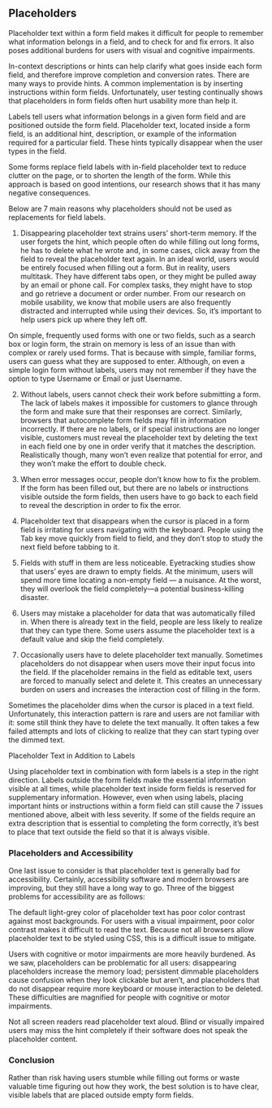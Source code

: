 ## Placeholders

Placeholder text within a form field makes it difficult for people to remember what information belongs in a field, and to check for and fix errors. It also poses additional burdens for users with visual and cognitive impairments.

In-context descriptions or hints can help clarify what goes inside each form field, and therefore improve completion and conversion rates. There are many ways to provide hints. A common implementation is by inserting instructions within form fields. Unfortunately, user testing continually shows that placeholders in form fields often hurt usability more than help it.

Labels tell users what information belongs in a given form field and are positioned outside the form field. Placeholder text, located inside a form field, is an additional hint, description, or example of the information required for a particular field. These hints typically disappear when the user types in the field.

Some forms replace field labels with in-field placeholder text to reduce clutter on the page, or to shorten the length of the form. While this approach is based on good intentions, our research shows that it has many negative consequences.

Below are 7 main reasons why placeholders should not be used as replacements for field labels.

1. Disappearing placeholder text strains users’ short-term memory.
If the user forgets the hint, which people often do while filling out long forms, he has to delete what he wrote and, in some cases, click away from the field to reveal the placeholder text again. In an ideal world, users would be entirely focused when filling out a form. But in reality, users multitask. They have different tabs open, or they might be pulled away by an email or phone call. For complex tasks, they might have to stop and go retrieve a document or order number. From our research on mobile usability, we know that mobile users are also frequently distracted and interrupted while using their devices. So, it’s important to help users pick up where they left off.

On simple, frequently used forms with one or two fields, such as a search box or login form, the strain on memory is less of an issue than with complex or rarely used forms. That is because with simple, familiar forms, users can guess what they are supposed to enter. Although, on even a simple login form without labels, users may not remember if they have the option to type Username or Email or just Username.

2. Without labels, users cannot check their work before submitting a form.
The lack of labels makes it impossible for customers to glance through the form and make sure that their responses are correct. Similarly, browsers that autocomplete form fields may fill in information incorrectly. If there are no labels, or if special instructions are no longer visible, customers must reveal the placeholder text by deleting the text in each field one by one in order verify that it matches the description. Realistically though, many won’t even realize that potential for error, and they won’t make the effort to double check.

3. When error messages occur, people don’t know how to fix the problem.
If the form has been filled out, but there are no labels or instructions visible outside the form fields, then users have to go back to each field to reveal the description in order to fix the error.

4. Placeholder text that disappears when the cursor is placed in a form field is irritating for users navigating with the keyboard.
People using the Tab key move quickly from field to field, and they don’t stop to study the next field before tabbing to it.

5. Fields with stuff in them are less noticeable.
Eyetracking studies show that users’ eyes are drawn to empty fields. At the minimum, users will spend more time locating a non-empty field — a nuisance. At the worst, they will overlook the field completely—a potential business-killing disaster.

6. Users may mistake a placeholder for data that was automatically filled in.
When there is already text in the field, people are less likely to realize that they can type there. Some users assume the placeholder text is a default value and skip the field completely.

7. Occasionally users have to delete placeholder text manually.
Sometimes placeholders do not disappear when users move their input focus into the field. If the placeholder remains in the field as editable text, users are forced to manually select and delete it. This creates an unnecessary burden on users and increases the interaction cost of filling in the form.

Sometimes the placeholder dims when the cursor is placed in a text field. Unfortunately, this interaction pattern is rare and users are not familiar with it: some still think they have to delete the text manually. It often takes a few failed attempts and lots of clicking to realize that they can start typing over the dimmed text.

Placeholder Text in Addition to Labels

Using placeholder text in combination with form labels is a step in the right direction. Labels outside the form fields make the essential information visible at all times, while placeholder text inside form fields is reserved for supplementary information. However, even when using labels, placing important hints or instructions within a form field can still cause the 7 issues mentioned above, albeit with less severity. If some of the fields require an extra description that is essential to completing the form correctly, it’s best to place that text outside the field so that it is always visible.

### Placeholders and Accessibility
One last issue to consider is that placeholder text is generally bad for accessibility. Certainly, accessibility software and modern browsers are improving, but they still have a long way to go. Three of the biggest problems for accessibility are as follows:

The default light-grey color of placeholder text has poor color contrast against most backgrounds. For users with a visual impairment, poor color contrast makes it difficult to read the text. Because not all browsers allow placeholder text to be styled using CSS, this is a difficult issue to mitigate.

Users with cognitive or motor impairments are more heavily burdened. As we saw, placeholders can be problematic for all users: disappearing placeholders increase the memory load; persistent dimmable placeholders cause confusion when they look clickable but aren’t, and placeholders that do not disappear require more keyboard or mouse interaction to be deleted. These difficulties are magnified for people with cognitive or motor impairments.

Not all screen readers read placeholder text aloud. Blind or visually impaired users may miss the hint completely if their software does not speak the placeholder content.

### Conclusion

Rather than risk having users stumble while filling out forms or waste valuable time figuring out how they work, the best solution is to have clear, visible labels that are placed outside empty form fields.